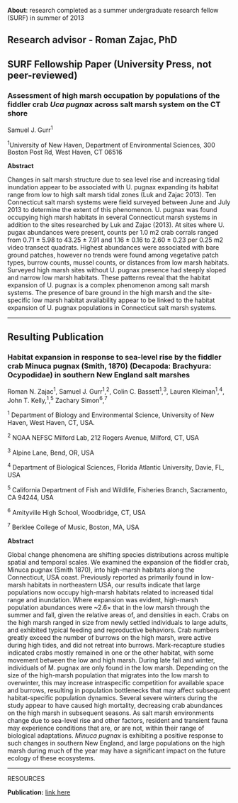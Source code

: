 **About**: research completed as a summer undergraduate research fellow (SURF) in summer of 2013

**Research advisor** - Roman Zajac, PhD
---

## SURF Fellowship Paper (University Press, not peer-reviewed)

### Assessment of high marsh occupation by populations of the fiddler crab *Uca pugnax* across salt marsh system on the CT shore

Samuel J. Gurr<sup>1</sup>

<sup>1</sup>University of New Haven, Department of Environmental Sciences, 300 Boston Post Rd, West Haven, CT 06516

**Abstract**

Changes in salt marsh structure due to sea level rise and increasing tidal inundation appear to be associated with U.
pugnax expanding its habitat range from low to high salt marsh tidal zones (Luk and Zajac 2013). Ten Connecticut salt
marsh systems were field surveyed between June and July 2013 to determine the extent of this phenomenon. U. pugnax was
found occupying high marsh habitats in several Connecticut marsh systems in addition to the sites researched by Luk and
Zajac (2013). At sites where U. pugax abundances were present, counts per 1.0 m2 crab corrals ranged from 0.71 ± 5.98 to
43.25 ± 7.91 and 1.16 ± 0.16 to 2.60 ± 0.23 per 0.25 m2 video transect quadrats. Highest abundances were associated with
bare ground patches, however no trends were found among vegetative patch types, burrow counts, mussel counts, or
distances from low marsh habitats. Surveyed high marsh sites without U. pugnax presence had steeply sloped and narrow low
marsh habitats. These patterns reveal that the habitat expansion of U. pugnax is a complex phenomenon among salt marsh
systems. The presence of bare ground in the high marsh and the site-specific low marsh habitat availability appear to be
linked to the habitat expansion of U. pugnax populations in Connecticut salt marsh systems.

---

## Resulting Publication

### Habitat expansion in response to sea-level rise by the fiddler crab Minuca pugnax (Smith, 1870) (Decapoda: Brachyura: Ocypodidae) in southern New England salt marshes

Roman N. Zajac<sup>1</sup>, Samuel J. Gurr<sup>1</sup>,<sup>2</sup>, Colin C. Bassett<sup>1</sup>,<sup>3</sup>, Lauren Kleiman<sup>1</sup>,<sup>4</sup>,  
John T. Kelly,<sup>1</sup>,<sup>5</sup>  Zachary Simon<sup>6</sup>,<sup>7</sup>

<sup>1</sup>  Department of Biology and Environmental Science, University of New Haven, West Haven, CT, USA.

<sup>2</sup> NOAA NEFSC Milford Lab, 212 Rogers Avenue, Milford, CT, USA

<sup>3</sup>  Alpine Lane, Bend, OR, USA

<sup>4</sup>  Department of Biological Sciences, Florida Atlantic University, Davie, FL, USA

<sup>5</sup> California Department of Fish and Wildlife, Fisheries Branch, Sacramento, CA 94244, USA

<sup>6</sup>  Amityville High School, Woodbridge, CT, USA

<sup>7</sup> Berklee College of Music, Boston, MA, USA


**Abstract**

Global change phenomena are shifting species distributions across multiple spatial and temporal scales. We examined the expansion of the fiddler crab, Minuca pugnax (Smith 1870), into high-marsh habitats along the Connecticut, USA coast. Previously reported as primarily found in low-marsh habitats in northeastern USA, our results indicate that large populations now occupy high-marsh habitats related to increased tidal range and inundation. Where expansion was evident, high-marsh population abundances were ~2.6× that in the low marsh through the summer and fall, given the relative areas of, and densities in each. Crabs on the high marsh ranged in size from newly settled individuals to large adults, and exhibited typical feeding and reproductive behaviors. Crab numbers greatly exceed the number of burrows on the high marsh, were active during high tides, and did not retreat into burrows. Mark-recapture studies indicated crabs mostly remained in one or the other habitat, with some movement between the low and high marsh. During late fall and winter, individuals of M. pugnax are only found in the low marsh. Depending on the size of the high-marsh population that migrates into the low marsh to overwinter, this may increase intraspecific competition for available space and burrows, resulting in population bottlenecks that may affect subsequent habitat-specific population dynamics. Several severe winters during the study appear to have caused high mortality, decreasing crab abundances on the high marsh in subsequent seasons. As salt marsh environments change due to sea-level rise and other factors, resident and transient fauna may experience conditions that are, or are not, within their range of biological adaptations. *Minuca pugnax* is exhibiting a positive response to such changes in southern New England, and large populations on the high marsh during much of the year may have a significant impact on the future ecology of these ecosystems.

---

RESOURCES

**Publication:** [link here](https://academic.oup.com/jcb/article-abstract/42/1/ruac009/6541240?redirectedFrom=fulltext)
